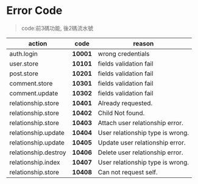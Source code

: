 # Error Code

>code:前3碼功能, 後2碼流水號

| action         | code      | reason                 |
| -------------- | --------- | ---------------------- |
| auth.login     | **10001** | wrong credentials      |
| user.store     | **10101** | fields validation fail |
| post.store     | **10201** | fields validation fail |
| comment.store  | **10301** | fields validation fail |
| comment.update | **10302** | fields validation fail |
| relationship.store   | **10401** | Already requested. |
| relationship.store   | **10402** | Child Not found. |
| relationship.store   | **10403** | Attach user relationship error. |
| relationship.update  | **10404** | User relationship type is wrong. |
| relationship.update  | **10405** | Update user relationship error. |
| relationship.destroy | **10406** | Delete user relationship error. |
| relationship.index   | **10407** | User relationship type is wrong. |
| relationship.store   | **10408** | Can not request self. |
